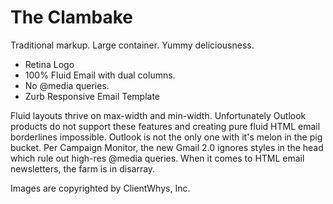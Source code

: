 The Clambake
=================
Traditional markup. Large container. Yummy deliciousness.

- Retina Logo
- 100% Fluid Email with dual columns.
- No @media queries. 
- Zurb Responsive Email Template

Fluid layouts thrive on max-width and min-width. Unfortunately Outlook products do not support these features and creating pure fluid HTML email borderlines impossible. Outlook is not the only one with it's melon in the pig bucket. Per Campaign Monitor, the new Gmail 2.0 ignores styles in the head which rule out high-res @media queries. When it comes to HTML email newsletters, the farm is in disarray. 

Images are copyrighted by ClientWhys, Inc.